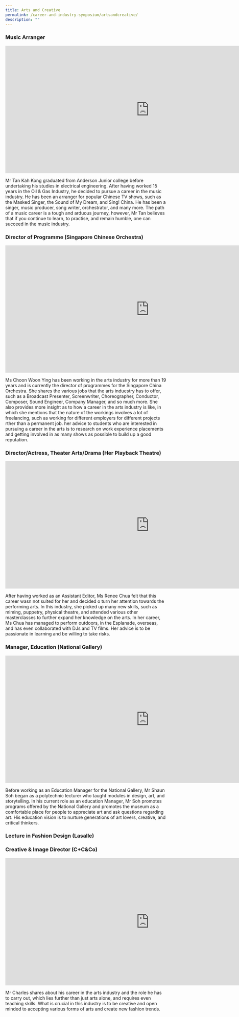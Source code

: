 ```yaml
---
title: Arts and Creative
permalink: /career-and-industry-symposium/artsandcreative/
description: ""
---
```

### **Music Arranger** 

<iframe allowfullscreen="" allow="accelerometer; autoplay; clipboard-write; encrypted-media; gyroscope; picture-in-picture; web-share" frameborder="0" title="ASRJC Career Symposium 2021 Arts Tan Kah Yong Music Arranger" src="https://www.youtube.com/embed/O_6RaLIaDIc" height="399" width="900"></iframe>

Mr Tan Kah Kong graduated from Anderson Junior college before undertaking his studies in electrical engineering. After having worked 15 years in the Oil &amp; Gas Industry, he decided to pursue a career in the music industry. He has been an arranger for popular Chinese TV shows, such as the Masked Singer, the Sound of My Dream, and Sing! China. He has been a singer, music producer, song writer, orchestrator, and many more. The path of a music career is a tough and arduous journey, however, Mr Tan believes that if you continue to learn, to practise, and remain humble, one can succeed in the music industry.


### **Director of Programme** (Singapore Chinese Orchestra)

<iframe allowfullscreen="" allow="accelerometer; autoplay; clipboard-write; encrypted-media; gyroscope; picture-in-picture; web-share" frameborder="0" title="ASRJC Career Symposium 2021 Arts Chin Woon Ying LR SCO" src="https://www.youtube.com/embed/f_-xU-p33B8" height="399" width="900"></iframe>

Ms Choon Woon Ying has been working in the arts industry for more than 19 years and is currently the director of programmes for the Singapore China Orchestra. She shares the various jobs that the arts induestry has to offer, such as a Broadcast Presenter, Screenwriter, Choreographer, Conductor, Composer, Sound Engineer, Company Manager, and so much more. She also provides more insight as to how a career in the arts industry is like, in which she mentions that the nature of the workings involves a lot of freelancing, such as working for different employers for different projects rther than a permanent job. her advice to students who are interested in pursuing a career in the arts is to research on work experience placements and getting involved in as many shows as possible to build up a good reputation.


### **Director/Actress, Theater Arts/Drama** (Her Playback Theatre)

<iframe allowfullscreen="" allow="accelerometer; autoplay; clipboard-write; encrypted-media; gyroscope; picture-in-picture; web-share" frameborder="0" title="Theatre ARTS and Drama Renee" src="https://www.youtube.com/embed/dnRsgVXQtBQ" height="399" width="900"></iframe>

After having worked as an Assistant Editor, Ms Renee Chua felt that this career wasn not suited  for her and decided o turn her attention towards the performing arts. In this industry, she picked up many new skills, such as miming, puppetry, physical theatre, and attended various other masterclasses to further expand her knowledge on the arts. In her career, Ms Chua has managed to perform outdoors, in the Esplanade, overseas, and has even collaborated with DJs and TV films. Her advice is to be passionate in learning and be willing to take risks.

### **Manager, Education** (National Gallery)

<iframe allowfullscreen="" allow="accelerometer; autoplay; clipboard-write; encrypted-media; gyroscope; picture-in-picture; web-share" frameborder="0" title="ASRJC Career Symposium 2021 Arts Mr Soh Ee Shaun National Gallery" src="https://www.youtube.com/embed/wmvVA5RvU0Q" height="399" width="900"></iframe>

Before working as an Education Manager for the National Gallery, Mr Shaun Soh began as a polytechnic lecturer who taught modules in design, art, and storytelling. In his current role as an education Manager, Mr Soh promotes programs offered by the National Gallery and promotes the museum as a comfortable place for people to appreciate art and ask questions regarding art. His education vision is to nurture generations of art lovers, creative, and critical thinkers.


### **Lecture in Fashion Design** (Lasalle)
### **Creative &amp; Image Director** (C+C&amp;Co)
<iframe allowfullscreen="" allow="accelerometer; autoplay; clipboard-write; encrypted-media; gyroscope; picture-in-picture; web-share" frameborder="0" title="ASRJC Career Symposium 2021 Design Mr Charles Rezandi LASALLE" src="https://www.youtube.com/embed/saKiSwgWENE" height="399" width="900"></iframe>

Mr Charles shares about his career in the arts industry and the role he has to carry out, which lies further than just arts alone, and requires even teaching skills. What is crucial in this industry is to be creative and open minded to accepting various forms of arts and create new fashion trends.